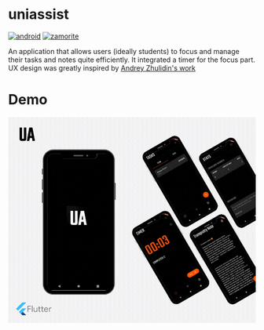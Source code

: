 # uniassist

[![android](https://forthebadge.com/images/badges/built-for-android.svg)](https://www.android.com/) [![zamorite](https://forthebadge.com/images/badges/built-with-love.svg)](https://zamorite.com)

An application that allows users (ideally students) to focus and manage their tasks and notes quite efficiently. It integrated a timer for the focus part. UX design was greatly inspired by [Andrey Zhulidin's work](https://www.behance.net/gallery/63802297/Work-Hard-App)

# Demo

![android](https://github.com/Zamorite/uniassist/raw/master/demo/uniassist.gif)
